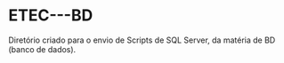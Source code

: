 # ETEC---BD
Diretório criado para o envio de Scripts de SQL Server, da matéria de BD (banco de dados).
